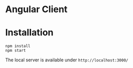 Angular Client
===============



# Installation
```
npm install
npm start
```

The local server is available under `http://localhost:3000/`

```
